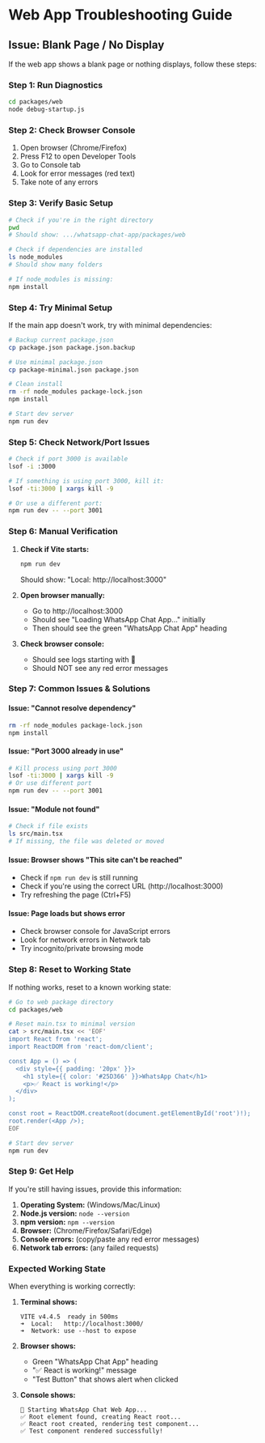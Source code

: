 # Web App Troubleshooting Guide

## Issue: Blank Page / No Display

If the web app shows a blank page or nothing displays, follow these steps:

### Step 1: Run Diagnostics

```bash
cd packages/web
node debug-startup.js
```

### Step 2: Check Browser Console

1. Open browser (Chrome/Firefox)
2. Press F12 to open Developer Tools
3. Go to Console tab
4. Look for error messages (red text)
5. Take note of any errors

### Step 3: Verify Basic Setup

```bash
# Check if you're in the right directory
pwd
# Should show: .../whatsapp-chat-app/packages/web

# Check if dependencies are installed
ls node_modules
# Should show many folders

# If node_modules is missing:
npm install
```

### Step 4: Try Minimal Setup

If the main app doesn't work, try with minimal dependencies:

```bash
# Backup current package.json
cp package.json package.json.backup

# Use minimal package.json
cp package-minimal.json package.json

# Clean install
rm -rf node_modules package-lock.json
npm install

# Start dev server
npm run dev
```

### Step 5: Check Network/Port Issues

```bash
# Check if port 3000 is available
lsof -i :3000

# If something is using port 3000, kill it:
lsof -ti:3000 | xargs kill -9

# Or use a different port:
npm run dev -- --port 3001
```

### Step 6: Manual Verification

1. **Check if Vite starts:**
   ```bash
   npm run dev
   ```
   Should show: "Local: http://localhost:3000"

2. **Open browser manually:**
   - Go to http://localhost:3000
   - Should see "Loading WhatsApp Chat App..." initially
   - Then should see the green "WhatsApp Chat App" heading

3. **Check browser console:**
   - Should see logs starting with 🚀
   - Should NOT see any red error messages

### Step 7: Common Issues & Solutions

#### Issue: "Cannot resolve dependency"
```bash
rm -rf node_modules package-lock.json
npm install
```

#### Issue: "Port 3000 already in use"
```bash
# Kill process using port 3000
lsof -ti:3000 | xargs kill -9
# Or use different port
npm run dev -- --port 3001
```

#### Issue: "Module not found"
```bash
# Check if file exists
ls src/main.tsx
# If missing, the file was deleted or moved
```

#### Issue: Browser shows "This site can't be reached"
- Check if `npm run dev` is still running
- Check if you're using the correct URL (http://localhost:3000)
- Try refreshing the page (Ctrl+F5)

#### Issue: Page loads but shows error
- Check browser console for JavaScript errors
- Look for network errors in Network tab
- Try incognito/private browsing mode

### Step 8: Reset to Working State

If nothing works, reset to a known working state:

```bash
# Go to web package directory
cd packages/web

# Reset main.tsx to minimal version
cat > src/main.tsx << 'EOF'
import React from 'react';
import ReactDOM from 'react-dom/client';

const App = () => (
  <div style={{ padding: '20px' }}>
    <h1 style={{ color: '#25D366' }}>WhatsApp Chat</h1>
    <p>✅ React is working!</p>
  </div>
);

const root = ReactDOM.createRoot(document.getElementById('root')!);
root.render(<App />);
EOF

# Start dev server
npm run dev
```

### Step 9: Get Help

If you're still having issues, provide this information:

1. **Operating System:** (Windows/Mac/Linux)
2. **Node.js version:** `node --version`
3. **npm version:** `npm --version`
4. **Browser:** (Chrome/Firefox/Safari/Edge)
5. **Console errors:** (copy/paste any red error messages)
6. **Network tab errors:** (any failed requests)

### Expected Working State

When everything is working correctly:

1. **Terminal shows:**
   ```
   VITE v4.4.5  ready in 500ms
   ➜  Local:   http://localhost:3000/
   ➜  Network: use --host to expose
   ```

2. **Browser shows:**
   - Green "WhatsApp Chat App" heading
   - "✅ React is working!" message
   - "Test Button" that shows alert when clicked

3. **Console shows:**
   ```
   🚀 Starting WhatsApp Chat Web App...
   ✅ Root element found, creating React root...
   ✅ React root created, rendering test component...
   ✅ Test component rendered successfully!
   ```